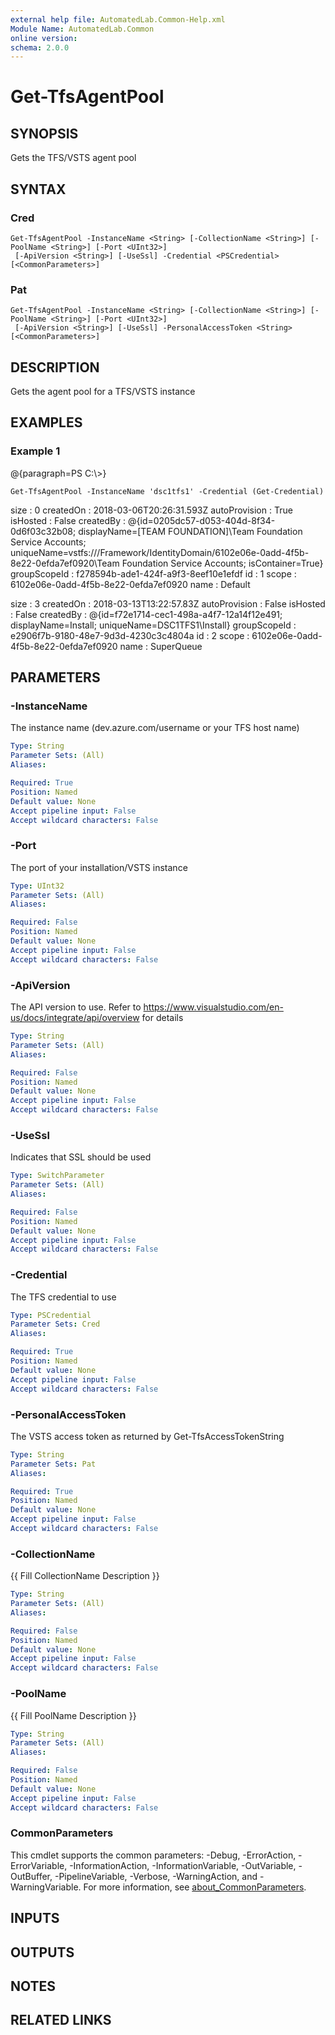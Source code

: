 ```yaml
---
external help file: AutomatedLab.Common-Help.xml
Module Name: AutomatedLab.Common
online version:
schema: 2.0.0
---
```


# Get-TfsAgentPool

## SYNOPSIS
Gets the TFS/VSTS agent pool

## SYNTAX

### Cred
```
Get-TfsAgentPool -InstanceName <String> [-CollectionName <String>] [-PoolName <String>] [-Port <UInt32>]
 [-ApiVersion <String>] [-UseSsl] -Credential <PSCredential> [<CommonParameters>]
```

### Pat
```
Get-TfsAgentPool -InstanceName <String> [-CollectionName <String>] [-PoolName <String>] [-Port <UInt32>]
 [-ApiVersion <String>] [-UseSsl] -PersonalAccessToken <String> [<CommonParameters>]
```

## DESCRIPTION
Gets the agent pool for a TFS/VSTS instance

## EXAMPLES

### Example 1
@{paragraph=PS C:\\\>}

```
Get-TfsAgentPool -InstanceName 'dsc1tfs1' -Credential (Get-Credential)
```

size          : 0
createdOn     : 2018-03-06T20:26:31.593Z
autoProvision : True
isHosted      : False
createdBy     : @{id=0205dc57-d053-404d-8f34-0d6f03c32b08; displayName=\[TEAM FOUNDATION\]\Team Foundation Service Accounts; uniqueName=vstfs:///Framework/IdentityDomain/6102e06e-0add-4f5b-8e22-0efda7ef0920\Team
                Foundation Service Accounts; isContainer=True}
groupScopeId  : f278594b-ade1-424f-a9f3-8eef10e1efdf
id            : 1
scope         : 6102e06e-0add-4f5b-8e22-0efda7ef0920
name          : Default

size          : 3
createdOn     : 2018-03-13T13:22:57.83Z
autoProvision : False
isHosted      : False
createdBy     : @{id=f72e1714-cec1-498a-a4f7-12a14f12e491; displayName=Install; uniqueName=DSC1TFS1\Install}
groupScopeId  : e2906f7b-9180-48e7-9d3d-4230c3c4804a
id            : 2
scope         : 6102e06e-0add-4f5b-8e22-0efda7ef0920
name          : SuperQueue

## PARAMETERS

### -InstanceName
The instance name (dev.azure.com/username or your TFS host name)

```yaml
Type: String
Parameter Sets: (All)
Aliases:

Required: True
Position: Named
Default value: None
Accept pipeline input: False
Accept wildcard characters: False
```

### -Port
The port of your installation/VSTS instance

```yaml
Type: UInt32
Parameter Sets: (All)
Aliases:

Required: False
Position: Named
Default value: None
Accept pipeline input: False
Accept wildcard characters: False
```

### -ApiVersion
The API version to use.
Refer to https://www.visualstudio.com/en-us/docs/integrate/api/overview for details

```yaml
Type: String
Parameter Sets: (All)
Aliases:

Required: False
Position: Named
Default value: None
Accept pipeline input: False
Accept wildcard characters: False
```

### -UseSsl
Indicates that SSL should be used

```yaml
Type: SwitchParameter
Parameter Sets: (All)
Aliases:

Required: False
Position: Named
Default value: None
Accept pipeline input: False
Accept wildcard characters: False
```

### -Credential
The TFS credential to use

```yaml
Type: PSCredential
Parameter Sets: Cred
Aliases:

Required: True
Position: Named
Default value: None
Accept pipeline input: False
Accept wildcard characters: False
```

### -PersonalAccessToken
The VSTS access token as returned by Get-TfsAccessTokenString

```yaml
Type: String
Parameter Sets: Pat
Aliases:

Required: True
Position: Named
Default value: None
Accept pipeline input: False
Accept wildcard characters: False
```

### -CollectionName
{{ Fill CollectionName Description }}

```yaml
Type: String
Parameter Sets: (All)
Aliases:

Required: False
Position: Named
Default value: None
Accept pipeline input: False
Accept wildcard characters: False
```

### -PoolName
{{ Fill PoolName Description }}

```yaml
Type: String
Parameter Sets: (All)
Aliases:

Required: False
Position: Named
Default value: None
Accept pipeline input: False
Accept wildcard characters: False
```

### CommonParameters
This cmdlet supports the common parameters: -Debug, -ErrorAction, -ErrorVariable, -InformationAction, -InformationVariable, -OutVariable, -OutBuffer, -PipelineVariable, -Verbose, -WarningAction, and -WarningVariable. For more information, see [about_CommonParameters](http://go.microsoft.com/fwlink/?LinkID=113216).

## INPUTS

## OUTPUTS

## NOTES

## RELATED LINKS
